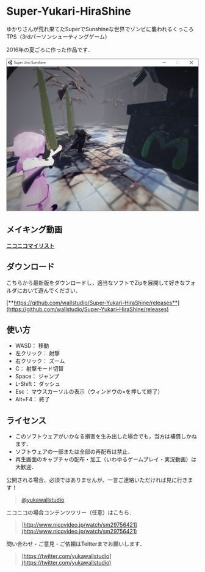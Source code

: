 # Super-Yukari-HiraShine
ゆかりさんが荒れ果てたSuperでSunshineな世界でゾンビに襲われるくっころTPS（3rdパーソンシューティングゲーム） 

2016年の夏ごろに作った作品です．

![](ss.png)

## メイキング動画

[**ニコニコマイリスト**](http://www.nicovideo.jp/mylist/56935257)

## ダウンロード
こちらから最新版をダウンロードし，適当なソフトでZipを展開して好きなフォルダにおいて遊んでください．


[**https://github.com/wallstudio/Super-Yukari-HiraShine/releases**](https://github.com/wallstudio/Super-Yukari-HiraShine/releases)

## 使い方

* WASD：
     移動
* 左クリック：
     射撃
* 右クリック：
     ズーム
* C：
     射撃モード切替
* Space：
     ジャンプ
* L-Shift：
     ダッシュ
* Esc：
     マウスカーソルの表示（ウィンドウの×を押して終了）
* Alt+F4：
    終了
  
## ライセンス
* このソフトウェアがいかなる損害を生み出した場合でも，当方は補償しかねます．  
* ソフトウェアの一部または全部の再配布は禁止．  
* 再生画面のキャプチャの配布・加工（いわゆるゲームプレイ・実況動画）は大歓迎．  
  
公開される場合、必須ではありませんが、一言ご連絡いただければ見に行きます！  
> [@yukawallstudio](https://twitter.com/yukawallstudio)  
  
ニコニコの場合コンテンツツリー（任意）はこちら．  
> [http://www.nicovideo.jp/watch/sm29756421](http://www.nicovideo.jp/watch/sm29756421)

問い合わせ・ご意見・ご依頼はTeitterまでお願いします．  
> [https://twitter.com/yukawallstudio](https://twitter.com/yukawallstudio)
